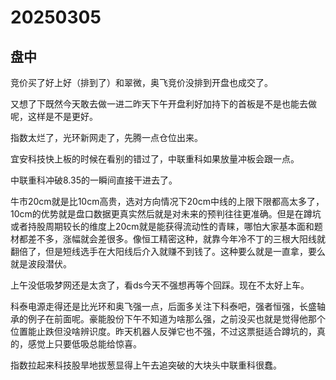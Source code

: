 # 20250305

## 盘中

竞价买了好上好（排到了）和翠微，奥飞竞价没排到开盘也成交了。

又想了下既然今天敢去做一进二昨天下午开盘利好加持下的首板是不是也能去做呢，这样是不是更好。

指数太烂了，光环新网走了，先腾一点仓位出来。

宜安科技快上板的时候在看别的错过了，中联重科如果放量冲板会跟一点。

中联重科冲破8.35的一瞬间直接干进去了。

牛市20cm就是比10cm高贵，选对方向情况下20cm中线的上限下限都高太多了，10cm的优势就是盘口数据更真实然后就是对未来的预判往往更准确。但是在蹲坑或者持股周期较长的维度上20cm就是能获得流动性的青睐，哪怕大家基本面和题材都差不多，涨幅就会差很多。像恒工精密这种，就靠今年冷不丁的三根大阳线就翻倍了，但是短线选手在大阳线后介入就赚不到钱了。这种要么就是一直拿，要么就是波段潜伏。

上午没低吸梦网还是太贪了，看ds今天不强想再等个回踩。现在不太好上车。

科泰电源走得还是比光环和奥飞强一点，后面多关注下科泰吧，强者恒强，长盛轴承的例子在前面呢。豪能股份下午不知道为啥那么强，之前没买也就是觉得他那个位置能止跌但没啥辨识度。昨天机器人反弹它也不强，不过这票挺适合蹲坑的，真的，感觉上只要低吸总能给惊喜。

指数拉起来科技股旱地拔葱显得上午去追突破的大块头中联重科很蠢。
